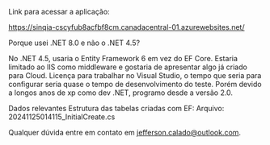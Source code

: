 Link para acessar a aplicação:

https://sinqia-cscyfub8acfbf8cm.canadacentral-01.azurewebsites.net/

Porque usei .NET 8.0 e não o .NET 4.5?

No .NET 4.5, usaria o Entity Framework 6 em vez do EF Core.
Estaria limitado ao IIS como middleware e gostaria de apresentar algo já criado para Cloud.
Licença para trabalhar no Visual Studio, o tempo que seria para configurar seria quase o tempo de desenvolvimento do teste.
Porém devido a longos anos de xp como dev .NET, programo desde a versão 2.0.


Dados relevantes
Estrutura das tabelas criadas com EF:
Arquivo: 20241125014115_InitialCreate.cs

Qualquer dúvida entre em contato em jefferson.calado@outlook.com.
